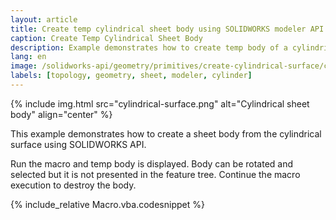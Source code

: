 ```yaml
---
layout: article
title: Create temp cylindrical sheet body using SOLIDWORKS modeler API
caption: Create Temp Cylindrical Sheet Body
description: Example demonstrates how to create temp body of a cylindrical sheet
lang: en
image: /solidworks-api/geometry/primitives/create-cylindrical-surface/cylindrical-surface.png
labels: [topology, geometry, sheet, modeler, cylinder]
---
```

{% include img.html src="cylindrical-surface.png" alt="Cylindrical sheet body" align="center" %}

This example demonstrates how to create a sheet body from the cylindrical surface using SOLIDWORKS API.

Run the macro and temp body is displayed. Body can be rotated and selected but it is not presented in the feature tree. Continue the macro execution to destroy the body.

{% include_relative Macro.vba.codesnippet %}
